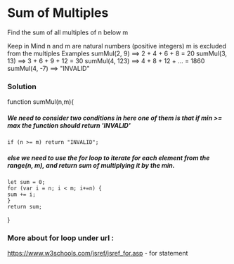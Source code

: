 # Sum of Multiples

Find the sum of all multiples of n below m

Keep in Mind
n and m are natural numbers (positive integers)
m is excluded from the multiples
Examples
sumMul(2, 9) ==> 2 + 4 + 6 + 8 = 20
sumMul(3, 13) ==> 3 + 6 + 9 + 12 = 30
sumMul(4, 123) ==> 4 + 8 + 12 + ... = 1860
sumMul(4, -7) ==> "INVALID"

### Solution

function sumMul(n,m){

##### We need to consider two conditions in here one of them is that if min >= max the function should return 'INVALID'

    if (n >= m) return "INVALID";

##### else we need to use the for loop to iterate for each element from the range(n, m), and return sum of multiplying it by the min.

    let sum = 0;
    for (var i = n; i < m; i+=n) {
    sum += i;
    }
    return sum;

}

### More about for loop under url :

https://www.w3schools.com/jsref/jsref_for.asp - for statement
